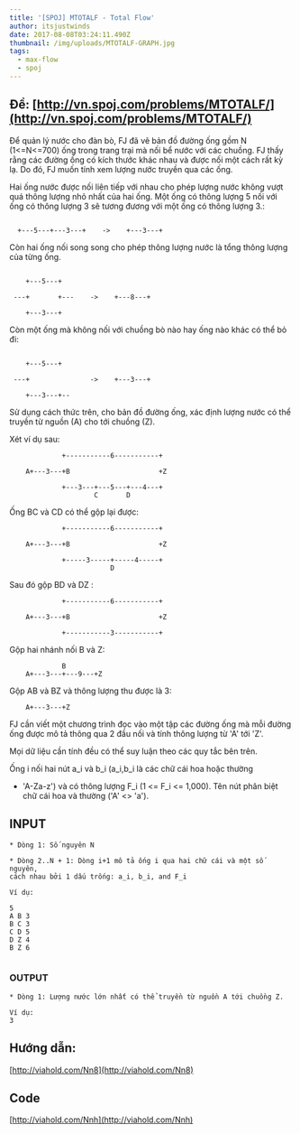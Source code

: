 ```yaml
---
title: '[SPOJ] MTOTALF - Total Flow'
author: itsjustwinds
date: 2017-08-08T03:24:11.490Z
thumbnail: /img/uploads/MTOTALF-GRAPH.jpg
tags:
  - max-flow
  - spoj
---
```

## Đề: [http://vn.spoj.com/problems/MTOTALF/](http://vn.spoj.com/problems/MTOTALF/)

Để quản lý nước cho đàn bò, FJ  đã vẽ bản đồ đường ống gồm N (1<=N<=700) 
ống trong trang trại mà nối bể nước với các chuồng. FJ thấy rằng các 
đường ống có kích thước khác nhau và được nối một cách rất kỳ lạ. 
Do đó, FJ muốn tính xem lượng nước truyền qua các ống.

Hai ống nước được nối liên tiếp với nhau cho phép lượng nước không vượt 
quá thông lượng nhỏ nhất của hai ống. Một ống có thông lượng 5 nối với 
ống có thông lượng 3 sẽ tương đương với một ống có thông lượng 3.:

```

  +---5---+---3---+    ->    +---3---+

```

Còn hai ống nối song song cho phép thông lượng nước là tổng thông lượng 
của từng ống. 

```

    +---5---+

 ---+       +---    ->    +---8---+

    +---3---+

```

Còn một ống mà không nối với chuồng bò nào hay ống nào khác có thể bỏ đi: 

```

    +---5---+

 ---+               ->    +---3---+

    +---3---+--

```

Sử dụng cách thức trên, cho bản đồ đường ống, xác định lượng nước có thể
truyền từ nguồn (A) cho tới chuồng (Z).

Xét ví dụ sau:

                 +-----------6-----------+

        A+---3---+B                      +Z

                 +---3---+---5---+---4---+
                         C       D

Ống BC và CD có thể gộp lại được:

                 +-----------6-----------+

        A+---3---+B                      +Z

                 +-----3-----+-----4-----+
                             D

Sau đó gộp BD và DZ  :

                 +-----------6-----------+

        A+---3---+B                      +Z

                 +-----------3-----------+

Gộp hai nhánh nối B và Z:

                 B
        A+---3---+---9---+Z

Gộp AB và BZ và thông lượng thu được là 3:

        A+---3---+Z

FJ cần viết một chương trình đọc vào một tập các đường ống mà mỗi
đường ống được mô tả thông qua 2 đầu nối và tính thông lượng từ 'A' tới 'Z'.

Mọi dữ liệu cần tính đều có thể suy luận theo các quy tắc bên trên. 

Ống i nối hai nút a_i và b_i (a_i,b_i là các chữ cái hoa hoặc thường
 - 'A-Za-z') và có thông lượng F_i (1 <= F_i <= 1,000). 
Tên nút phân biệt chữ cái hoa và thường ('A' <> 'a').


## INPUT

```
* Dòng 1: Số nguyên N

* Dòng 2..N + 1: Dòng i+1 mô tả ống i qua hai chữ cái và một số nguyên,
cách nhau bởi 1 dấu trống: a_i, b_i, and F_i

Ví dụ:

5
A B 3
B C 3
C D 5
D Z 4
B Z 6


```

### OUTPUT

```
* Dòng 1: Lượng nước lớn nhất có thể truyền từ nguồn A tới chuồng Z.

Ví dụ:  
3
```
## Hướng dẫn: 

[http://viahold.com/Nn8](http://viahold.com/Nn8)

## Code

[http://viahold.com/Nnh](http://viahold.com/Nnh)



